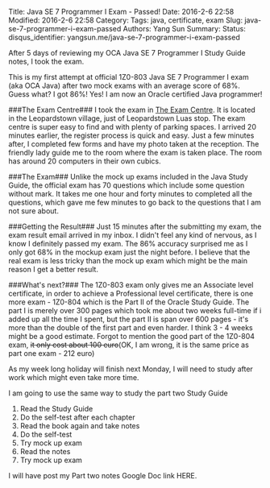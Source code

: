 Title: Java SE 7 Programmer I Exam - Passed!
Date: 2016-2-6 22:58
Modified: 2016-2-6 22:58
Category: 
Tags: java, certificate, exam
Slug: java-se-7-programmer-i-exam-passed
Authors: Yang Sun
Summary:
Status:
disqus_identifier: yangsun.me/java-se-7-programmer-i-exam-passed

After 5 days of reviewing my OCA Java SE 7 Programmer I Study Guide notes, I took the exam.

This is my first attempt at official 1Z0-803 Java SE 7 Programmer I exam (aka OCA Java) after two mock exams with an average score of 68%. Guess what? I got 86%! Yes! I am now an Oracle certified Java programmer!

###The Exam Centre###
I took the exam in [The Exam Centre](http://www.theexamcentre.com/). It is located in the Leopardstown village, just of Leopardstown Luas stop. The exam centre is super easy to find and with plenty of parking spaces. I arrived 20 minutes earlier, the register process is quick and easy. Just a few minutes after, I completed few forms and have my photo taken at the reception. The friendly lady guide me to the room where the exam is taken place. The room has around 20 computers in their own cubics.

###The Exam###
Unlike the mock up exams included in the Java Study Guide, the official exam has 70 questions which include some question without mark. It takes me one hour and forty minutes to completed all the questions, which gave me few minutes to go back to the questions that I am not sure about.

###Getting the Result###
Just 15 minutes after the submitting my exam, the exam result email arrived in my inbox. I didn't feel any kind of nervous, as I know I definitely passed my exam. The 86% accuracy surprised me as I only got 68% in the mockup exam just the night before. I believe that the real exam is less tricky than the mock up exam which might be the main reason I get a better result.

###What's next?###
The 1Z0-803 exam only gives me an Associate level certificate, in order to achieve a Professional level certificate, there is one more exam - 1Z0-804 which is the Part II of the Oracle Study Guide. The part I is merely over 300 pages which took me about two weeks full-time if i added up all the time I spent, but the part II is span over 600 pages - it's more than the double of the first part and even harder. I think 3 - 4 weeks might be a good estimate. Forgot to mention the good part of the 1Z0-804 exam, <del>it only cost about 100 euro</del>(OK, I am wrong, it is the same price as part one exam - 212 euro)

As my week long holiday will finish next Monday, I will need to study after work which might even take more time.

I am going to use the same way to study the part two Study Guide

1. Read the Study Guide
2. Do the self-test after each chapter
3. Read the book again and take notes
4. Do the self-test
5. Try mock up exam
6. Read the notes
7. Try mock up exam

I will have post my Part two notes Google Doc link HERE. 


